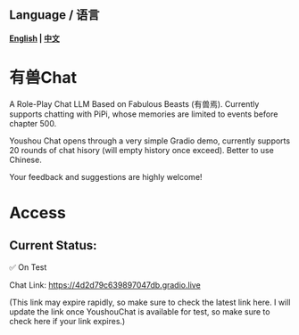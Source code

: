 ## Language / 语言
**[English](README.md) | [中文](README_zh.md)**


# 有兽Chat
A Role-Play Chat LLM Based on Fabulous Beasts (有兽焉). Currently supports chatting with PiPi, whose memories are limited to events before chapter 500.

Youshou Chat opens through a very simple Gradio demo, currently supports 20 rounds of chat hisory (will empty history once exceed). Better to use Chinese.

Your feedback and suggestions are highly welcome!

# Access
## Current Status: 
:white_check_mark: On Test

<!-- :no_entry: Service Down, Under Maintainance -->

Chat Link: https://4d2d79c639897047db.gradio.live   


(This link may expire rapidly, so make sure to check the latest link here. I will update the link once YoushouChat is available for test, so make sure to check here if your link expires.)
